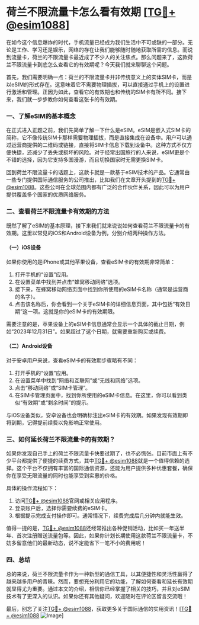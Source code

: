 # 荷兰不限流量卡怎么看有效期 [[TG💪+ @esim1088](https://t.me/s/esim1088)]

在如今这个信息爆炸的时代，手机流量已经成为我们生活中不可或缺的一部分。无论是工作、学习还是娱乐，网络的存在让我们能够随时随地获取所需的信息。而说到流量卡，荷兰的不限流量卡最近成了不少人的关注焦点。那么问题来了，这款荷兰不限流量卡到底怎么查看它的有效期呢？今天我们就来聊聊这个问题。

首先，我们需要明确一点：荷兰的不限流量卡并非传统意义上的实体SIM卡，而是以eSIM的形式存在。这意味着它不需要物理插拔，可以直接通过手机上的设置进行激活和管理。正因为如此，查看它的有效期也和传统的SIM卡有所不同。接下来，我们就一步步教你如何查看这张卡的有效期。

### 一、了解eSIM的基本概念

在正式进入正题之前，我们先简单了解一下什么是eSIM。eSIM是嵌入式SIM卡的简称，它不像传统SIM卡那样需要物理插拔，而是直接集成在设备中。用户可以通过运营商提供的二维码或链接，直接将SIM卡信息下载到设备中。这种方式不仅方便快捷，还减少了丢失或损坏的风险。对于经常出国旅行的人来说，eSIM更是个不错的选择，因为它支持多国漫游，而且切换国家时无需更换SIM卡。

回到荷兰不限流量卡的话题上，这款卡就是一款基于eSIM技术的产品。它通常由一些专门提供国际通信服务的公司推出，比如我们在文章开头提到的[TG💪+ @esim1088](https://t.me/s/esim1088)。这些公司在全球范围内都有广泛的合作伙伴关系，因此可以为用户提供覆盖多个国家的优质网络服务。

### 二、查看荷兰不限流量卡有效期的方法

既然了解了eSIM的基本原理，接下来我们就来说说如何查看荷兰不限流量卡的有效期。这里以常见的iOS和Android设备为例，分别介绍两种操作方法。

#### （一）iOS设备

如果你使用的是iPhone或其他苹果设备，查看eSIM卡的有效期非常简单：

1. 打开手机的“设置”应用。
2. 在设置菜单中找到并点击“蜂窝移动网络”选项。
3. 接下来，在蜂窝移动网络页面中找到你所使用的eSIM卡名称（通常是运营商的名字）。
4. 点击该名称后，你会看到一个关于eSIM卡的详细信息页面，其中包括“有效日期”这一项。这就是你的eSIM卡的有效期限。

需要注意的是，苹果设备上的eSIM卡信息通常会显示一个具体的截止日期，例如“2023年12月31日”。如果超过了这个日期，就需要重新购买或续费。

#### （二）Android设备

对于安卓用户来说，查看eSIM卡的有效期步骤略有不同：

1. 打开手机的“设置”应用。
2. 在设置菜单中找到“网络和互联网”或“无线和网络”选项。
3. 点击“移动网络”或“SIM卡管理”。
4. 在SIM卡管理页面中，找到你所使用的eSIM卡信息。在这里，你可以看到类似“有效期”或“剩余时间”的提示。

与iOS设备类似，安卓设备也会明确标注出eSIM卡的有效期。如果发现有效期即将到期，记得提前续费以免影响正常使用。

### 三、如何延长荷兰不限流量卡的有效期？

如果你发现自己手上的荷兰不限流量卡快要过期了，也不必慌张。目前市面上有不少平台都提供了便捷的续费方式，其中[TG💪+ @esim1088](https://t.me/s/esim1088)就是一个值得信赖的选择。这个平台不仅拥有丰富的国际通信资源，还能为用户提供多种优惠套餐，确保你在享受无限流量的同时也能享受到实惠的价格。

具体的操作流程如下：

1. 访问[TG💪+ @esim1088](https://t.me/s/esim1088)官网或相关应用程序。
2. 登录账户后，选择你需要续费的eSIM卡。
3. 根据提示完成支付操作即可。通常情况下，续费完成后几分钟内就能生效。

值得一提的是，[TG💪+ @esim1088](https://t.me/s/esim1088)还经常推出各种促销活动，比如买一年送半年、首次注册赠送流量包等。因此，如果你计划长期使用这款荷兰不限流量卡，不妨多留意他们的最新动态，说不定能省下一笔不小的费用呢！

### 四、总结

总的来说，荷兰不限流量卡作为一种新型的通信工具，以其便捷性和灵活性赢得了越来越多用户的青睐。然而，要想充分利用它的功能，了解如何查看和延长有效期就显得尤为重要。通过本文的介绍，相信你已经掌握了相关的技巧，并且对eSIM技术有了更深入的认识。如果你还有其他疑问，欢迎随时在评论区留言交流哦！

最后，别忘了关注[TG💪+ @esim1088](https://t.me/s/esim1088)，获取更多关于国际通信的实用资讯！[[TG💪+ @esim1088](https://t.me/s/esim1088) ![Image](https://i.postimg.cc/4NQfJmqS/Snipaste-2025-05-13-00-14-12.png)]